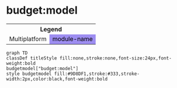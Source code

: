 # budget:model

<table>
<tr><th colspan='2'>Legend</th></tr>
<tr><td style='text-align:center;'>Multiplatform</td><td style='text-align:center; background-color:#9D8DF1; color:black'>module-name</td></tr>
</table>

```mermaid
graph TD
classDef titleStyle fill:none,stroke:none,font-size:24px,font-weight:bold
budgetmodel["budget:model"]
style budgetmodel fill:#9D8DF1,stroke:#333,stroke-width:2px,color:black,font-weight:bold
```
